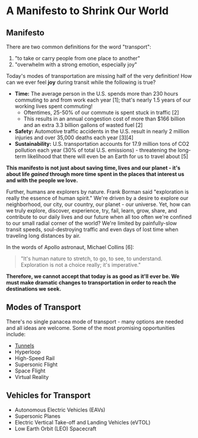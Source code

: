 # A Manifesto to Shrink Our World
## Manifesto
There are two common definitions for the word "transport":

 1. "to take or carry people from one place to another"
 2. "overwhelm with a strong emotion, especially joy"

Today's modes of transportation are missing half of the very definition! How can we ever feel **joy** during transit while the following is true?

 * **Time:** The average person in the U.S. spends more than 230 hours commuting to and from work each year [1]; that's nearly 1.5 years of our working lives spent commuting!
   * Oftentimes, 25-50% of our commute is spent stuck in traffic [2]
   * This results in an annual congestion cost of more than $166 billion and an extra 3.3 billion gallons of wasted fuel [2]
 * **Safety:** Automotive traffic accidents in the U.S. result in nearly 2 million injuries and over 35,000 deaths each year [3][4]
 * **Sustainability:** U.S. transportation accounts for 17.9 million tons of CO2 pollution each year (30% of total U.S. emissions) - threatening the long-term likelihood that there will even be an Earth for us to travel about [5]

**This manifesto is not just about saving time, lives and our planet - it's about life _gained_ through more time spent in the places that interest us and with the people we love.**

Further, humans are explorers by nature. Frank Borman said "exploration is really the essence of human spirit." We're driven by a desire to explore our neighborhood, our city, our country, our planet - our universe. Yet, how can we truly explore, discover, experience, try, fail, learn, grow, share, and contribute to our daily lives and our future when all too often we're confined to our small radial corner of the world? We're limited by painfully-slow transit speeds, soul-destroying traffic and even days of lost time when traveling long distances by air.

In the words of Apollo astronaut, Michael Collins [6]:

> "It's human nature to stretch, to go, to see, to understand.<br>
Exploration is not a choice really; it's imperative."

**Therefore, we cannot accept that today is as good as it'll ever be. We must make dramatic changes to transportation in order to reach the destinations we seek.**

## Modes of Transport
There's no single panacea mode of transport - many options are needed and all ideas are welcome. Some of the most promising opportunities include:

 * [Tunnels](tunnels/)
 * Hyperloop
 * High-Speed Rail
 * Supersonic Flight
 * Space Flight
 * Virtual Reality

## Vehicles for Transport
 * Autonomous Electric Vehicles (EAVs)
 * Supersonic Planes
 * Electric Vertical Take-off and Landing Vehicles (eVTOL)
 * Low Earth Orbit (LEO) Spacecraft
